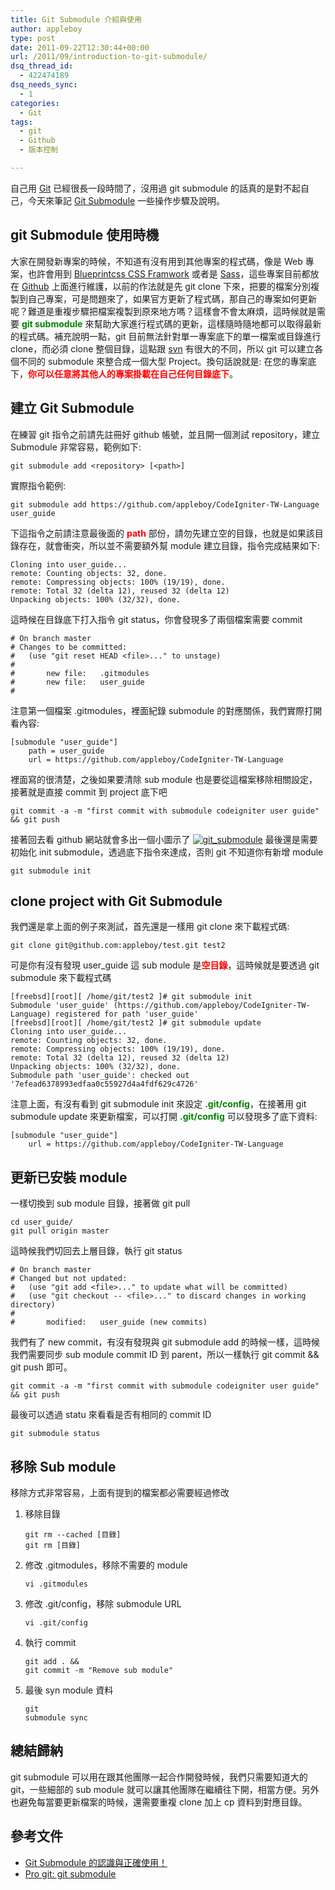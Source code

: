 ```yaml
---
title: Git Submodule 介紹與使用
author: appleboy
type: post
date: 2011-09-22T12:30:44+00:00
url: /2011/09/introduction-to-git-submodule/
dsq_thread_id:
  - 422474189
dsq_needs_sync:
  - 1
categories:
  - Git
tags:
  - git
  - Github
  - 版本控制

---
```

自己用 <a href="http://git-scm.com/" target="_blank">Git</a> 已經很長一段時間了，沒用過 git submodule 的話真的是對不起自己，今天來筆記 <a href="http://book.git-scm.com/5_submodules.html" target="_blank">Git Submodule</a> 一些操作步驟及說明。

## git Submodule 使用時機

大家在開發新專案的時候，不知道有沒有用到其他專案的程式碼，像是 Web 專案，也許會用到 <a href="http://www.blueprintcss.org/" target="_blank">Blueprintcss CSS Framwork</a> 或者是 <a href="http://sass-lang.com/" target="_blank">Sass</a>，這些專案目前都放在 <a href="http://github.com" target="_blank">Github</a> 上面進行維護，以前的作法就是先 git clone 下來，把要的檔案分別複製到自己專案，可是問題來了，如果官方更新了程式碼，那自己的專案如何更新呢？難道是重複步驟把檔案複製到原來地方嗎？這樣會不會太麻煩，這時候就是需要 <span style="color:green"><strong>git submodule</strong></span> 來幫助大家進行程式碼的更新，這樣隨時隨地都可以取得最新的程式碼。補充說明一點，git 目前無法針對單一專案底下的單一檔案或目錄進行 clone，而必須 clone 整個目錄，這點跟 <a href="http://subversion.tigris.org/" target="_blank">svn</a> 有很大的不同，所以 git 可以建立各個不同的 submodule 來整合成一個大型 Project。換句話說就是: 在您的專案底下，**<span style="color:red">你可以任意將其他人的專案掛載在自己任何目錄底下</span>**。

<!--more-->

## 建立 Git Submodule

在練習 git 指令之前請先註冊好 github 帳號，並且開一個測試 repository，建立 Submodule 非常容易，範例如下:

<pre><code class="language-bash">git submodule add &lt;repository&gt; [&lt;path&gt;]</code></pre>

實際指令範例:

<pre><code class="language-bash">git submodule add https://github.com/appleboy/CodeIgniter-TW-Language user_guide</code></pre>

下這指令之前請注意最後面的 <span style="color:red"><strong>path</strong></span> 部份，請勿先建立空的目錄，也就是如果該目錄存在，就會衝突，所以並不需要額外幫 module 建立目錄，指令完成結果如下:

<pre><code class="language-bash">Cloning into user_guide...
remote: Counting objects: 32, done.
remote: Compressing objects: 100% (19/19), done.
remote: Total 32 (delta 12), reused 32 (delta 12)
Unpacking objects: 100% (32/32), done.</code></pre>

這時候在目錄底下打入指令 git status，你會發現多了兩個檔案需要 commit

<pre><code class="language-bash"># On branch master
# Changes to be committed:
#   (use "git reset HEAD &lt;file&gt;..." to unstage)
#
#       new file:   .gitmodules
#       new file:   user_guide
#</code></pre>

注意第一個檔案 .gitmodules，裡面紀錄 submodule 的對應關係，我們實際打開看內容:

<pre><code class="language-bash">[submodule "user_guide"]
    path = user_guide
    url = https://github.com/appleboy/CodeIgniter-TW-Language</code></pre>

裡面寫的很清楚，之後如果要清除 sub module 也是要從這檔案移除相關設定，接著就是直接 commit 到 project 底下吧

<pre><code class="language-bash">git commit -a -m "first commit with submodule codeigniter user guide" && git push</code></pre>

接著回去看 github 網站就會多出一個小圖示了 [<img src="https://i0.wp.com/farm7.static.flickr.com/6166/6171610249_1ca6a15544.jpg?resize=500%2C147&#038;ssl=1" alt="git_submodule" data-recalc-dims="1" />][1] 最後還是需要初始化 init submodule，透過底下指令來達成，否則 git 不知道你有新增 module

<pre><code class="language-bash">git submodule init</code></pre>

## clone project with Git Submodule

我們還是拿上面的例子來測試，首先還是一樣用 git clone 來下載程式碼:

<pre><code class="language-bash">git clone git@github.com:appleboy/test.git test2</code></pre>

可是你有沒有發現 user_guide 這 sub module 是<span style="color:red"><strong>空目錄</strong></span>，這時候就是要透過 git submodule 來下載程式碼

<pre><code class="language-bash">[freebsd][root][ /home/git/test2 ]# git submodule init
Submodule &#039;user_guide&#039; (https://github.com/appleboy/CodeIgniter-TW-Language) registered for path &#039;user_guide&#039;
[freebsd][root][ /home/git/test2 ]# git submodule update
Cloning into user_guide...
remote: Counting objects: 32, done.
remote: Compressing objects: 100% (19/19), done.
remote: Total 32 (delta 12), reused 32 (delta 12)
Unpacking objects: 100% (32/32), done.
Submodule path &#039;user_guide&#039;: checked out &#039;7efead6378993edfaa0c55927d4a4fdf629c4726&#039;</code></pre>

注意上面，有沒有看到 git submodule init 來設定 **<span style="color:green">.git/config</span>**，在接著用 git submodule update 來更新檔案，可以打開 **<span style="color:green">.git/config</span>** 可以發現多了底下資料:

<pre><code class="language-bash">[submodule "user_guide"]
    url = https://github.com/appleboy/CodeIgniter-TW-Language</code></pre>

## 更新已安裝 module

一樣切換到 sub module 目錄，接著做 git pull

<pre><code class="language-bash">cd user_guide/
git pull origin master</code></pre>

這時候我們切回去上層目錄，執行 git status

<pre><code class="language-bash"># On branch master
# Changed but not updated:
#   (use "git add &lt;file&gt;..." to update what will be committed)
#   (use "git checkout -- &lt;file&gt;..." to discard changes in working directory)
#
#       modified:   user_guide (new commits)</code></pre>

我們有了 new commit，有沒有發現與 git submodule add 的時候一樣，這時候我們需要同步 sub module commit ID 到 parent，所以一樣執行 git commit && git push 即可。

<pre><code class="language-bash">git commit -a -m "first commit with submodule codeigniter user guide" && git push</code></pre>

最後可以透過 statu 來看看是否有相同的 commit ID

<pre><code class="language-bash">git submodule status</code></pre>

## 移除 Sub module

移除方式非常容易，上面有提到的檔案都必需要經過修改

  1. 移除目錄 
    <pre><code class="language-bash">git rm --cached [目錄]
git rm [目錄]</code></pre>

  2. 修改 .gitmodules，移除不需要的 module 
    <pre><code class="language-bash">vi .gitmodules</code></pre>

  3. 修改 .git/config，移除 submodule URL 
    <pre><code class="language-bash">vi .git/config</code></pre>

  4. 執行 commit 
    <pre><code class="language-bash">git add . && git commit -m "Remove sub module"</code></pre>

  5. 最後 syn module 資料 
    <pre><code class="language-bash">git submodule sync</code></pre>

## 總結歸納

git submodule 可以用在跟其他團隊一起合作開發時候，我們只需要知道大的 git，一些細部的 sub module 就可以讓其他團隊在繼續往下開，相當方便。另外也避免每當要更新檔案的時候，還需要重複 clone 加上 cp 資料到對應目錄。

## 參考文件

  * <a href="http://josephjiang.com/entry.php?id=342" target="_blank">Git Submodule 的認識與正確使用！</a>
  * <a href="http://progit.org/book/ch6-6.html" target="_blank">Pro git: git submodule</a>

 [1]: https://www.flickr.com/photos/appleboy/6171610249/ "git_submodule by appleboy46, on Flickr"